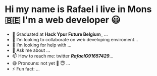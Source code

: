 # Hi my name is Rafael i live in Mons :belgium: I'm a web developer :smiley:

- 🔭 Graduated at **Hack Ypur Future Belgium**_ ...
- 👯 I’m looking to collaborate on  web developing enviroment...
- 🤔 I’m looking for help with ...
- 💬 Ask me about ...
- 📫 How to reach me: twitter **_RafaelG91657429_**...
- 😄 Pronouns: not yet :rofl: :innocent: ...
- ⚡ Fun fact: ...
